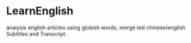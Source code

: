 # LearnEnglish
analysis english articles using globish words, merge ted chinese/english Subtitles and Transcript.
